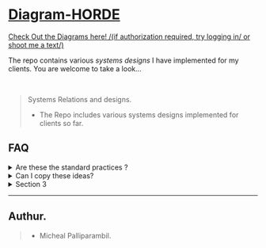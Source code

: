 # [Diagram-HORDE](https://app.diagrams.net/#Hmike-rambil%2FDiagram-HORDE%2Fmain%2FEcommerce%2FEcommerceStore.drawio)


[Check Out the Diagrams here! /(if authorization required, try logging in/ or shoot me a text/) ](https://app.diagrams.net/#Hmike-rambil%2FDiagram-HORDE%2Fmain%2FEcommerce%2FEcommerceStore.drawio)

The repo contains various *systems designs* I have implemented for my clients. You are welcome to take a look...

<br/>

> Systems Relations and designs.
> 
>  - The Repo includes various systems designs implemented for clients so far.



## FAQ

<details>
  <summary>Are these the standard practices ?</summary>
  
  ## These are the most minimal safe practices. 
  
  - Make sure to do extra research on *security* measures to prevent *vulnerabilities*
  
</details>

<details>
  <summary>Can I copy these ideas?</summary>
  
  ## Sure, why not!!
  
  Welcome
  
</details>

<details>
  <summary>Section 3</summary>
  
  ## Section 3 Content
  
  Some markdown content for section 3.
  
</details>

---


## Authur.

>  - Micheal Palliparambil.


